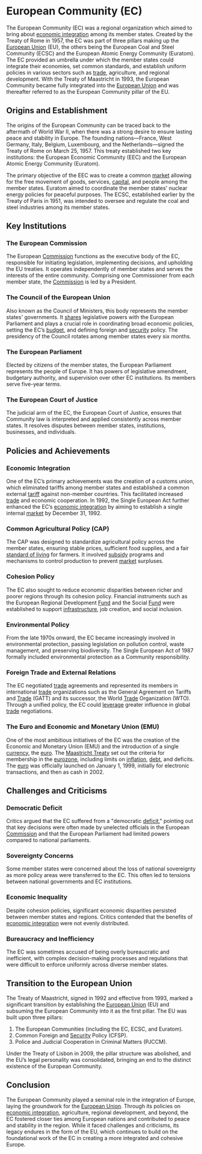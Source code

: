 # European Community (EC)

The European Community (EC) was a regional organization which aimed to bring about [economic integration](../e/economic_integration.md) among its member states. Created by the Treaty of Rome in 1957, the EC was part of three pillars making up the [European Union](../e/european_union_(eu).md) (EU), the others being the European Coal and Steel Community (ECSC) and the European Atomic Energy Community (Euratom). The EC provided an umbrella under which the member states could integrate their economies, set common standards, and establish uniform policies in various sectors such as [trade](../t/trade.md), agriculture, and regional development. With the Treaty of Maastricht in 1993, the European Community became fully integrated into the [European Union](../e/european_union_(eu).md) and was thereafter referred to as the European Community pillar of the EU.

## Origins and Establishment

The origins of the European Community can be traced back to the aftermath of World War II, when there was a strong desire to ensure lasting peace and stability in Europe. The founding nations—France, West Germany, Italy, Belgium, Luxembourg, and the Netherlands—signed the Treaty of Rome on March 25, 1957. This treaty established two key institutions: the European Economic Community (EEC) and the European Atomic Energy Community (Euratom).

The primary objective of the EEC was to create a common [market](../m/market.md) allowing for the free movement of goods, services, [capital](../c/capital.md), and people among the member states. Euratom aimed to coordinate the member states' nuclear energy policies for peaceful purposes. The ECSC, established earlier by the Treaty of Paris in 1951, was intended to oversee and regulate the coal and steel industries among its member states.

## Key Institutions

### The European Commission

The European [Commission](../c/commission.md) functions as the executive body of the EC, responsible for initiating legislation, implementing decisions, and upholding the EU treaties. It operates independently of member states and serves the interests of the entire community. Comprising one Commissioner from each member state, the [Commission](../c/commission.md) is led by a President.

### The Council of the European Union

Also known as the Council of Ministers, this body represents the member states' governments. It [shares](../s/shares.md) legislative powers with the European Parliament and plays a crucial role in coordinating broad economic policies, setting the EC’s [budget](../b/budget.md), and defining foreign and [security](../s/security.md) policy. The presidency of the Council rotates among member states every six months.

### The European Parliament

Elected by citizens of the member states, the European Parliament represents the people of Europe. It has powers of legislative amendment, budgetary authority, and supervision over other EC institutions. Its members serve five-year terms.

### The European Court of Justice

The judicial arm of the EC, the European Court of Justice, ensures that Community law is interpreted and applied consistently across member states. It resolves disputes between member states, institutions, businesses, and individuals.

## Policies and Achievements

### Economic Integration

One of the EC’s primary achievements was the creation of a customs union, which eliminated tariffs among member states and established a common external [tariff](../t/tariff.md) against non-member countries. This facilitated increased [trade](../t/trade.md) and economic cooperation. In 1992, the Single European Act further enhanced the EC’s [economic integration](../e/economic_integration.md) by aiming to establish a single internal [market](../m/market.md) by December 31, 1992.

### Common Agricultural Policy (CAP)

The CAP was designed to standardize agricultural policy across the member states, ensuring stable prices, sufficient food supplies, and a fair [standard of living](../s/standard_of_living.md) for farmers. It involved [subsidy](../s/subsidy.md) programs and mechanisms to control production to prevent [market](../m/market.md) surpluses.

### Cohesion Policy

The EC also sought to reduce economic disparities between richer and poorer regions through its cohesion policy. Financial instruments such as the European Regional Development [Fund](../f/fund.md) and the Social [Fund](../f/fund.md) were established to support [infrastructure](../i/infrastructure.md), job creation, and social inclusion.

### Environmental Policy

From the late 1970s onward, the EC became increasingly involved in environmental protection, passing legislation on pollution control, waste management, and preserving biodiversity. The Single European Act of 1987 formally included environmental protection as a Community responsibility.

### Foreign Trade and External Relations

The EC negotiated [trade](../t/trade.md) agreements and represented its members in international [trade](../t/trade.md) organizations such as the General Agreement on Tariffs and [Trade](../t/trade.md) (GATT) and its successor, the World [Trade](../t/trade.md) Organization (WTO). Through a unified policy, the EC could [leverage](../l/leverage.md) greater influence in global [trade](../t/trade.md) negotiations.

### The Euro and Economic and Monetary Union (EMU)

One of the most ambitious initiatives of the EC was the creation of the Economic and Monetary Union (EMU) and the introduction of a single [currency](../c/currency.md), the [euro](../e/euro.md). The [Maastricht Treaty](../m/maastricht_treaty.md) set out the criteria for membership in the [eurozone](../e/eurozone.md), including limits on [inflation](../i/inflation.md), [debt](../d/debt.md), and deficits. The [euro](../e/euro.md) was officially launched on January 1, 1999, initially for electronic transactions, and then as cash in 2002.

## Challenges and Criticisms

### Democratic Deficit

Critics argued that the EC suffered from a "democratic [deficit](../d/deficit.md)," pointing out that key decisions were often made by unelected officials in the European [Commission](../c/commission.md) and that the European Parliament had limited powers compared to national parliaments.

### Sovereignty Concerns

Some member states were concerned about the loss of national sovereignty as more policy areas were transferred to the EC. This often led to tensions between national governments and EC institutions.

### Economic Inequality

Despite cohesion policies, significant economic disparities persisted between member states and regions. Critics contended that the benefits of [economic integration](../e/economic_integration.md) were not evenly distributed.

### Bureaucracy and Inefficiency

The EC was sometimes accused of being overly bureaucratic and inefficient, with complex decision-making processes and regulations that were difficult to enforce uniformly across diverse member states.

## Transition to the European Union

The Treaty of Maastricht, signed in 1992 and effective from 1993, marked a significant transition by establishing the [European Union](../e/european_union_(eu).md) (EU) and subsuming the European Community into it as the first pillar. The EU was built upon three pillars:

1. The European Communities (including the EC, ECSC, and Euratom).
2. Common Foreign and [Security](../s/security.md) Policy (CFSP).
3. Police and Judicial Cooperation in Criminal Matters (PJCCM).

Under the Treaty of Lisbon in 2009, the pillar structure was abolished, and the EU’s legal personality was consolidated, bringing an end to the distinct existence of the European Community.

## Conclusion

The European Community played a seminal role in the integration of Europe, laying the groundwork for the [European Union](../e/european_union_(eu).md). Through its policies on [economic integration](../e/economic_integration.md), agriculture, regional development, and beyond, the EC fostered closer ties among European nations and contributed to peace and stability in the region. While it faced challenges and criticisms, its legacy endures in the form of the EU, which continues to build on the foundational work of the EC in creating a more integrated and cohesive Europe.